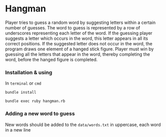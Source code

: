 # Hangman

Player tries to guess a random word by suggesting letters within a certain number of guesses. The word to guess is represented by a row of underscores representing each letter of the word. If the guessing player suggests a letter which occurs in the word, this letter appears in all its correct positions. If the suggested letter does not occur in the word, the program draws one element of a hanged stick figure. Player must win by guessing all the letters that appear in the word, thereby completing the word, before the hanged figure is completed.

### Installation & using

In `terminal` or `cmd`

```
bundle install

bundle exec ruby hangman.rb
```

### Adding a new word to guess

New words should be added to the `data/words.txt` in uppercase, each word in a new line
